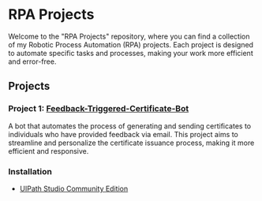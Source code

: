 # RPA Projects

Welcome to the "RPA Projects" repository, where you can find a collection of my Robotic Process Automation (RPA) projects. Each project is designed to automate specific tasks and processes, making your work more efficient and error-free.


## Projects

### Project 1: [Feedback-Triggered-Certificate-Bot](Feedback-Triggered-Certificate-Bot)
<p>A bot that automates the process of generating and sending certificates to individuals who have provided feedback via email. This project aims to streamline and personalize the certificate issuance process, making it more efficient and responsive.
<p>


### Installation
- [UIPath Studio Community Edition](https://www.geeksforgeeks.org/how-to-install-uipath-studio-community-edition-for-robotics-process-automation/) 



